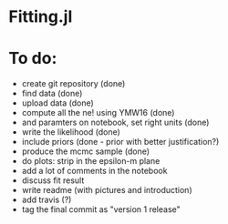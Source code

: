 # Fitting.jl

# To do:
- create git repository (done)
- find data (done)
- upload data (done)
- compute all the ne! using YMW16 (done)
- and paramters on notebook, set right units  (done)
- write the likelihood (done)
- include priors (done - prior with better justification?)
- produce the mcmc sample (done)
- do plots: strip in the epsilon-m plane
- add a lot of comments in the notebook
- discuss fit result
- write readme (with pictures and introduction)
- add travis (?)
- tag the final commit as "version 1 release"
